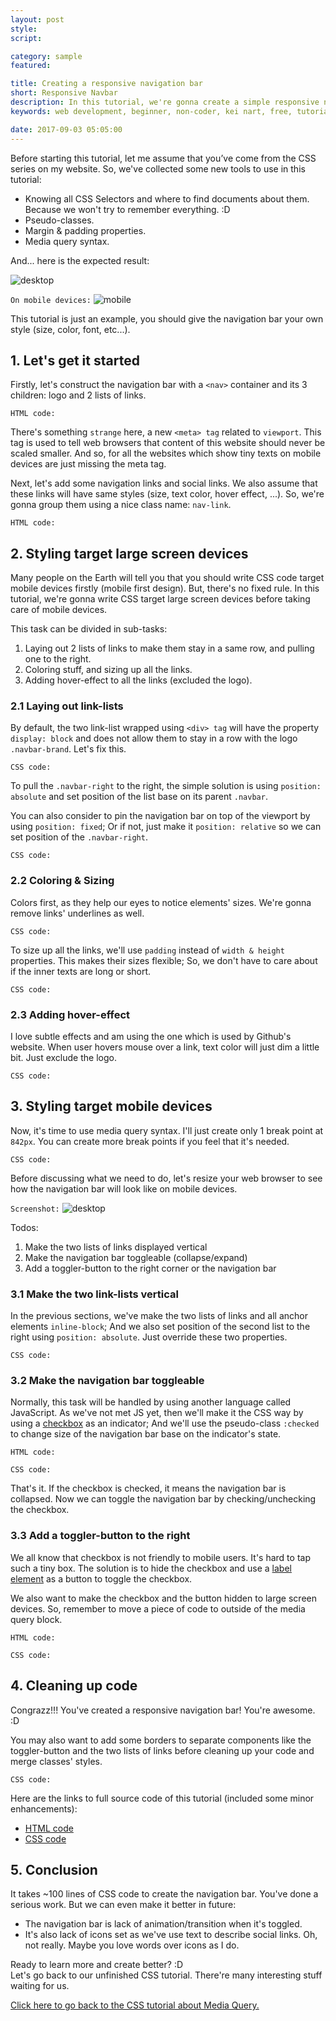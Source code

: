 ```yaml
---
layout: post
style:
script:

category: sample
featured:

title: Creating a responsive navigation bar
short: Responsive Navbar
description: In this tutorial, we're gonna create a simple responsive navigation bar using HTML and CSS. <br>This tutorial is a part of the 13th CSS tutorial on my website. <br>Please, be sure of handling basic stuff. :D
keywords: web development, beginner, non-coder, kei nart, free, tutorial, coding, programming, code nart, sample, simple, responsive, navigationm bar, html, css

date: 2017-09-03 05:05:00
---
```


Before starting this tutorial, let me assume that you’ve come from the CSS series
on my website. So, we've collected some new tools to use in this tutorial:

- Knowing all CSS Selectors and where to find documents about them. Because we
won't try to remember everything. :D
- Pseudo-classes.
- Margin & padding properties.
- Media query syntax.

And... here is the expected result:

![desktop](/images/sample/2/desktop.png)

`On mobile devices:`
![mobile](/images/sample/2/mobile.png)

This tutorial is just an example, you should give the navigation bar your own
style (size, color, font, etc...).

## 1. Let's get it started

Firstly, let's construct the navigation bar with a `<nav>` container and its 3
children: logo and 2 lists of links.

`HTML code:`
<script src="https://gist.github.com/codenart/ad746b59ff7ca6812d580841f0f363a1.js">
</script>

There's something `strange` here, a new `<meta> tag` related to `viewport`. This
tag is used to tell web browsers that content of this website should never be
scaled smaller. And so, for all the websites which show tiny texts on mobile
devices are just missing the meta tag.

Next, let's add some navigation links and social links. We also assume that
these links will have same styles (size, text color, hover effect, ...). So,
we're gonna group them using a nice class name: `nav-link`.

`HTML code:`
<script src="https://gist.github.com/codenart/3b33f0638887dbf67505fbdfb0a48b4d.js">
</script>

## 2. Styling target large screen devices

Many people on the Earth will tell you that you should write CSS code target
mobile devices firstly (mobile first design). But, there's no fixed rule. In
this tutorial, we're gonna write CSS target large screen devices before
taking care of mobile devices.

This task can be divided in sub-tasks:

1. Laying out 2 lists of links to make them stay in a same row, and pulling one to the right.
2. Coloring stuff, and sizing up all the links.
3. Adding hover-effect to all the links (excluded the logo).

### 2.1 Laying out link-lists

By default, the two link-list wrapped using `<div> tag` will have the property
`display: block` and does not allow them to stay in a row with the logo `.navbar-brand`.
Let's fix this.

`CSS code:`
<script src="https://gist.github.com/codenart/cc945e514b6a1a007b079ba0dc0f2fd6.js">
</script>

To pull the `.navbar-right` to the right, the simple solution is using
`position: absolute` and set position of the list base on its parent `.navbar`.

You can also consider to pin the navigation bar on top of the viewport by using
`position: fixed`; Or if not, just make it `position: relative` so we can set
position of the `.navbar-right`.

`CSS code:`
<script src="https://gist.github.com/codenart/33ed7a147f1e254823501cb326d15bcc.js">
</script>

### 2.2 Coloring & Sizing

Colors first, as they help our eyes to notice elements' sizes. We're gonna remove
links' underlines as well.

`CSS code:`
<script src="https://gist.github.com/codenart/d4f03a947e58fae1b9482c8f4ddd1d75.js">
</script>

To size up all the links, we'll use `padding` instead of `width & height` properties.
This makes their sizes flexible; So, we don't have to care about if the inner
texts are long or short.

`CSS code:`
<script src="https://gist.github.com/codenart/86c902d385ec7f3806c30ad3e59e13f9.js">
</script>

### 2.3 Adding hover-effect

I love subtle effects and am using the one which is used by Github's website.
When user hovers mouse over a link, text color will just dim a little bit. Just
exclude the logo.

`CSS code:`
<script src="https://gist.github.com/codenart/98a7723702d784e83b5f1de2c6a05a78.js">
</script>

## 3. Styling target mobile devices

Now, it's time to use media query syntax. I'll just create only 1 break point at
`842px`. You can create more break points if you feel that it's needed.

`CSS code:`
<script src="https://gist.github.com/codenart/7944e3ce889b538caa81d7453c64b380.js">
</script>

Before discussing what we need to do, let's resize your web browser to see how
the navigation bar will look like on mobile devices.

`Screenshot:`
![desktop](/images/sample/2/non-responsive.png)

Todos:

1. Make the two lists of links displayed vertical
2. Make the navigation bar toggleable (collapse/expand)
3. Add a toggler-button to the right corner or the navigation bar

### 3.1 Make the two link-lists vertical

In the previous sections, we've make the two lists of links and all anchor elements
`inline-block`; And we also set position of the second list to the right using
`position: absolute`. Just override these two properties.

`CSS code:`
<script src="https://gist.github.com/codenart/abc23cead06f61d80b7e8ccb8eade7f9.js">
</script>

### 3.2 Make the navigation bar toggleable

Normally, this task will be handled by using another language called JavaScript.
As we've not met JS yet, then we'll make it the CSS way by using a
[checkbox](https://codenart.github.io/html/2017/07/27/html-8-other-inputs.html#2-radio-button--check-box--dropdown-list "ext")
as an indicator; And we'll use the pseudo-class `:checked` to change size of the
navigation bar base on the indicator's state.

`HTML code:`
<script src="https://gist.github.com/codenart/d37580cf274527eb03cbe708604c3b51.js">
</script>

`CSS code:`
<script src="https://gist.github.com/codenart/bf65eccd3698d66d159ade26950ce774.js">
</script>

That's it. If the checkbox is checked, it means the navigation bar is collapsed.
Now we can toggle the navigation bar by checking/unchecking the checkbox.

### 3.3 Add a toggler-button to the right

We all know that checkbox is not friendly to mobile users. It's hard to tap such
a tiny box. The solution is to hide the checkbox and use a
[label element](https://codenart.github.io/html/2017/07/27/html-8-other-inputs.html#the-label-tags "ext")
as a button to toggle the checkbox.

We also want to make the checkbox and the button hidden to large screen devices.
So, remember to move a piece of code to outside of the media query block.

`HTML code:`
<script src="https://gist.github.com/codenart/33565c9478091df036f391e8d4cfb505.js">
</script>

`CSS code:`
<script src="https://gist.github.com/codenart/c17c61318cf1223973ddc87a41756c60.js">
</script>

## 4. Cleaning up code

Congrazz!!! You've created a responsive navigation bar! You're awesome. :D

You may also want to add some borders to separate components like the toggler-button
and the two lists of links before cleaning up your code and merge classes' styles.

`CSS code:`
<script src="https://gist.github.com/codenart/8f17f985162759d1b84f7c0989a204bc.js">
</script>

Here are the links to full source code of this tutorial (included some minor enhancements):

- [HTML code](https://gist.github.com/codenart/2833d928ff72bd27de3350c66a3c3aea "ext")
- [CSS code](https://gist.github.com/codenart/e6db5ad240d89f42525c4eacd2c27543 "ext")

## 5. Conclusion

It takes ~100 lines of CSS code to create the navigation bar. You've done a
serious work. But we can even make it better in future:

- The navigation bar is lack of animation/transition when it's toggled.
- It's also lack of icons set as we've use text to describe social links. Oh,
not really. Maybe you love words over icons as I do.

Ready to learn more and create better? :D  
Let's go back to our unfinished CSS tutorial. There're many interesting stuff
waiting for us.

[Click here to go back to the CSS tutorial about Media Query.](https://codenart.github.io/css/2017/08/24/css-13-media-query.html#creating-a-responsive-navigation-bar "ext")
